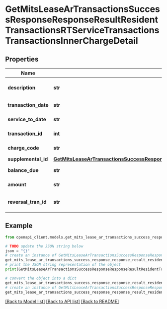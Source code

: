 # GetMitsLeaseArTransactionsSuccessResponseResponseResultResidentTransactionsRTServiceTransactionsTransactionsInnerChargeDetail


## Properties

Name | Type | Description | Notes
------------ | ------------- | ------------- | -------------
**description** | **str** | Description of the charge | 
**transaction_date** | **str** | Transaction date | 
**service_to_date** | **str** | Service to date | [optional] 
**transaction_id** | **int** | Transaction ID | 
**charge_code** | **str** | Charge code | 
**supplemental_id** | [**GetMitsLeaseArTransactionsSuccessResponseResponseResultResidentTransactionsRTServiceTransactionsTransactionsInnerChargeDetailSupplementalID**](GetMitsLeaseArTransactionsSuccessResponseResponseResultResidentTransactionsRTServiceTransactionsTransactionsInnerChargeDetailSupplementalID.md) |  | [optional] 
**balance_due** | **str** | Balance due | 
**amount** | **str** | Charge amount | 
**reversal_tran_id** | **str** | Reversal transaction ID | [optional] 

## Example

```python
from openapi_client.models.get_mits_lease_ar_transactions_success_response_response_result_resident_transactions_rt_service_transactions_transactions_inner_charge_detail import GetMitsLeaseArTransactionsSuccessResponseResponseResultResidentTransactionsRTServiceTransactionsTransactionsInnerChargeDetail

# TODO update the JSON string below
json = "{}"
# create an instance of GetMitsLeaseArTransactionsSuccessResponseResponseResultResidentTransactionsRTServiceTransactionsTransactionsInnerChargeDetail from a JSON string
get_mits_lease_ar_transactions_success_response_response_result_resident_transactions_rt_service_transactions_transactions_inner_charge_detail_instance = GetMitsLeaseArTransactionsSuccessResponseResponseResultResidentTransactionsRTServiceTransactionsTransactionsInnerChargeDetail.from_json(json)
# print the JSON string representation of the object
print(GetMitsLeaseArTransactionsSuccessResponseResponseResultResidentTransactionsRTServiceTransactionsTransactionsInnerChargeDetail.to_json())

# convert the object into a dict
get_mits_lease_ar_transactions_success_response_response_result_resident_transactions_rt_service_transactions_transactions_inner_charge_detail_dict = get_mits_lease_ar_transactions_success_response_response_result_resident_transactions_rt_service_transactions_transactions_inner_charge_detail_instance.to_dict()
# create an instance of GetMitsLeaseArTransactionsSuccessResponseResponseResultResidentTransactionsRTServiceTransactionsTransactionsInnerChargeDetail from a dict
get_mits_lease_ar_transactions_success_response_response_result_resident_transactions_rt_service_transactions_transactions_inner_charge_detail_from_dict = GetMitsLeaseArTransactionsSuccessResponseResponseResultResidentTransactionsRTServiceTransactionsTransactionsInnerChargeDetail.from_dict(get_mits_lease_ar_transactions_success_response_response_result_resident_transactions_rt_service_transactions_transactions_inner_charge_detail_dict)
```
[[Back to Model list]](../README.md#documentation-for-models) [[Back to API list]](../README.md#documentation-for-api-endpoints) [[Back to README]](../README.md)


